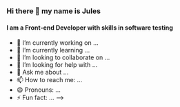 ### Hi there 👋 my name is Jules

#### I am a Front-end Developer with skills in software testing



- 🔭 I’m currently working on ...
- 🌱 I’m currently learning ...
- 👯 I’m looking to collaborate on ...
- 🤔 I’m looking for help with ...
- 💬 Ask me about ...
- 📫 How to reach me: ...
- 😄 Pronouns: ...
- ⚡ Fun fact: ...
-->

<!--
**Devfront-end/Devfront-end** is a ✨ _special_ ✨ repository because its `README.md` (this file) appears on your GitHub profile.


